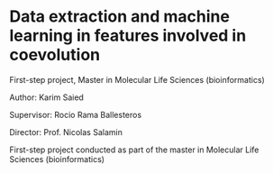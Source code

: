 # Data extraction and machine learning in features involved in coevolution

First-step project, Master in Molecular Life Sciences (bioinformatics)

Author: Karim Saied

Supervisor: Rocio Rama Ballesteros

Director: Prof. Nicolas Salamin

First-step project conducted as part of the master in Molecular Life Sciences (bioinformatics)
